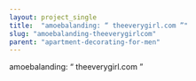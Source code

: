 ```yaml
---
layout: project_single
title:  "amoebalanding: “ theeverygirl.com ”"
slug: "amoebalanding-theeverygirlcom"
parent: "apartment-decorating-for-men"
---
```

amoebalanding: “ theeverygirl.com ”